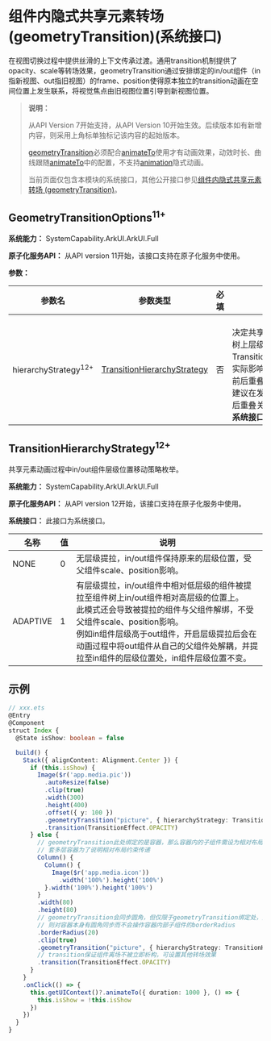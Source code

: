 # 组件内隐式共享元素转场 (geometryTransition)(系统接口)

在视图切换过程中提供丝滑的上下文传承过渡。通用transition机制提供了opacity、scale等转场效果，geometryTransition通过安排绑定的in/out组件（in指新视图、out指旧视图）的frame、position使得原本独立的transition动画在空间位置上发生联系，将视觉焦点由旧视图位置引导到新视图位置。

> **说明：**
>
> 从API Version 7开始支持，从API Version 10开始生效。后续版本如有新增内容，则采用上角标单独标记该内容的起始版本。
>
> [geometryTransition](ts-transition-animation-geometrytransition.md)必须配合[animateTo](ts-explicit-animation.md)使用才有动画效果，动效时长、曲线跟随[animateTo](ts-explicit-animation.md)中的配置，不支持[animation](ts-animatorproperty.md)隐式动画。
>
> 当前页面仅包含本模块的系统接口，其他公开接口参见[组件内隐式共享元素转场 (geometryTransition)](ts-transition-animation-geometrytransition.md)。

## GeometryTransitionOptions<sup>11+<sup>

**系统能力：** SystemCapability.ArkUI.ArkUI.Full

**原子化服务API：** 从API version 11开始，该接口支持在原子化服务中使用。

**参数：**

| 参数名 | 参数类型 | 必填 | 参数描述                                                                  |
| ------ | -------- | ---- | ------------------------------------------------------------------------- |
| hierarchyStrategy<sup>12+<sup> | [TransitionHierarchyStrategy](#transitionhierarchystrategy12)  | 否   | <br>决定共享元素动画过程中in/out组件在组件树上层级位置的移动策略，默认值：TransitionHierarchyStrategy.ADAPTIVE。<br>实际影响绑定的in/out组件相对其他组件的前后重叠关系，常规情况下慎重修改。<br>建议在发现共享元素动画过程中出现组件前后重叠关系错误时需要调整再设置此参数。<br>**系统接口：** 此接口为系统接口。|

## TransitionHierarchyStrategy<sup>12+<sup>
共享元素动画过程中in/out组件层级位置移动策略枚举。

**系统能力：** SystemCapability.ArkUI.ArkUI.Full

**原子化服务API：** 从API version 12开始，该接口支持在原子化服务中使用。

**系统接口：** 此接口为系统接口。

| 名称   | 值 | 说明 |
| ------ | - | ---- |
| NONE  | 0 | 无层级提拉，in/out组件保持原来的层级位置，受父组件scale、position影响。 |
| ADAPTIVE | 1 | 有层级提拉，in/out组件中相对低层级的组件被提拉至组件树上in/out组件相对高层级的位置上。<br>此模式还会导致被提拉的组件与父组件解绑，不受父组件scale、position影响。<br>例如in组件层级高于out组件，开启层级提拉后会在动画过程中将out组件从自己的父组件处解耦，并提拉至in组件的层级位置处，in组件层级位置不变。|

## 示例

```ts
// xxx.ets
@Entry
@Component
struct Index {
  @State isShow: boolean = false

  build() {
    Stack({ alignContent: Alignment.Center }) {
      if (this.isShow) {
        Image($r('app.media.pic'))
          .autoResize(false)
          .clip(true)
          .width(300)
          .height(400)
          .offset({ y: 100 })
          .geometryTransition("picture", { hierarchyStrategy: TransitionHierarchyStrategy.ADAPTIVE })
          .transition(TransitionEffect.OPACITY)
      } else {
        // geometryTransition此处绑定的是容器，那么容器内的子组件需设为相对布局跟随父容器变化，
        // 套多层容器为了说明相对布局约束传递
        Column() {
          Column() {
            Image($r('app.media.icon'))
              .width('100%').height('100%')
          }.width('100%').height('100%')
        }
        .width(80)
        .height(80)
        // geometryTransition会同步圆角，但仅限于geometryTransition绑定处，此处绑定的是容器
        // 则对容器本身有圆角同步而不会操作容器内部子组件的borderRadius
        .borderRadius(20)
        .clip(true)
        .geometryTransition("picture", { hierarchyStrategy: TransitionHierarchyStrategy.ADAPTIVE })
        // transition保证组件离场不被立即析构，可设置其他转场效果
        .transition(TransitionEffect.OPACITY)
      }
    }
    .onClick(() => {
      this.getUIContext()?.animateTo({ duration: 1000 }, () => {
        this.isShow = !this.isShow
      })
    })
  }
}
```